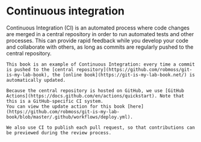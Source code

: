 # Continuous integration

Continuous Integration (CI) is an automated process where code changes are merged in a central repository in order to run automated tests and other processes.
This can provide rapid feedback while you develop your code and collaborate with others, as long as commits are regularly pushed to the central repository.

```admonish info
This book is an example of Continuous Integration: every time a commit is pushed to the [central repository](https://github.com/robmoss/git-is-my-lab-book), the [online book](https://git-is-my-lab-book.net/) is automatically updated.

Because the central repository is hosted on GitHub, we use [GitHub Actions](https://docs.github.com/en/actions/quickstart). Note that this is a GitHub-specific CI system.
You can view the update action for this book [here](https://github.com/robmoss/git-is-my-lab-book/blob/master/.github/workflows/deploy.yml).

We also use CI to publish each pull request, so that contributions can be previewed during the review process.
```
